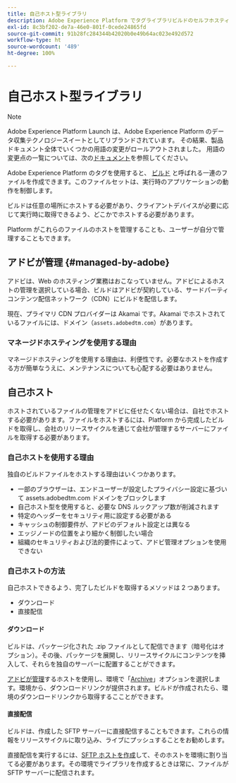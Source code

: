 ```yaml
---
title: 自己ホスト型ライブラリ
description: Adobe Experience Platform でタグライブラリビルドのセルフホスティングを実装する方法について説明します。
exl-id: 8c3bf202-de7a-46e0-801f-0cede24865fd
source-git-commit: 91b28fc284344b42020b0e49b64ac023e492d572
workflow-type: ht
source-wordcount: '489'
ht-degree: 100%

---
```


# 自己ホスト型ライブラリ

>[!NOTE]
>
>Adobe Experience Platform Launch は、Adobe Experience Platform のデータ収集テクノロジースイートとしてリブランドされています。 その結果、製品ドキュメント全体でいくつかの用語の変更がロールアウトされました。 用語の変更点の一覧については、次の[ドキュメント](../../../term-updates.md)を参照してください。

Adobe Experience Platform のタグを使用すると、 [ビルド](../builds.md) と呼ばれる一連のファイルを作成できます。このファイルセットは、実行時のアプリケーションの動作を制御します。

ビルドは任意の場所にホストする必要があり、クライアントデバイスが必要に応じて実行時に取得できるよう、どこかでホストする必要があります。

Platform がこれらのファイルのホストを管理することも、ユーザーが自分で管理することもできます。

## アドビが管理 {#managed-by-adobe}

アドビは、Web のホスティング業務はおこなっていません。アドビによるホストの管理を選択している場合、ビルドはアドビが契約している、サードパーティコンテンツ配信ネットワーク（CDN）にビルドを配信します。

現在、プライマリ CDN プロバイダーは Akamai です。Akamai でホストされているファイルには、ドメイン（`assets.adobedtm.com`）があります。

### マネージドホスティングを使用する理由

マネージドホスティングを使用する理由は、利便性です。必要なホストを作成する方が簡単なうえに、メンテナンスについても心配する必要はありません。

## 自己ホスト

ホストされているファイルの管理をアドビに任せたくない場合は、自社でホストする必要があります。ファイルをホストするには、Platform から完成したビルドを取得し、会社のリリースサイクルを通じて会社が管理するサーバーにファイルを取得する必要があります。

### 自己ホストを使用する理由

独自のビルドファイルをホストする理由はいくつかあります。

* 一部のブラウザーは、エンドユーザーが設定したプライバシー設定に基づいて assets.adobedtm.com ドメインをブロックします
* 自己ホスト型を使用すると、必要な DNS ルックアップ数が削減されます
* 特定のヘッダーをセキュリティ用に設定する必要がある
* キャッシュの制御要件が、アドビのデフォルト設定とは異なる
* エッジノードの位置をより細かく制御したい場合
* 組織のセキュリティおよび法的要件によって、アドビ管理オプションを使用できない

### 自己ホストの方法

自己ホストできるよう、完了したビルドを取得するメソッドは 2 つあります。

* ダウンロード
* 直接配信

#### ダウンロード

ビルドは、パッケージ化された .zip ファイルとして配信できます（暗号化はオプション）。その後、パッケージを展開し、リリースサイクルにコンテンツを挿入して、それらを独自のサーバーに配置することができます。

[アドビが管理](self-hosting-libraries.md)するホストを使用し、環境で「[Archive](../environments.md)」オプションを選択します。環境から、ダウンロードリンクが提供されます。ビルドが作成されたら、環境のダウンロードリンクから取得するこことができます。

#### 直接配信

ビルドは、作成した SFTP サーバーに直接配信することもできます。これらの情報をリリースサイクルに取り込み、ライブにプッシュすることをお勧めします。

直接配信を実行するには、[SFTP ホストを作成](sftp-host.md)して、そのホストを環境に割り当てる必要があります。その環境でライブラリを作成するときは常に、ファイルが SFTP サーバーに配信されます。
